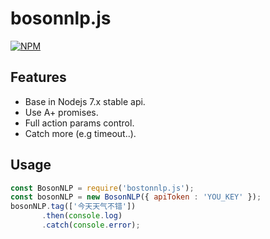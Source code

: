# bosonnlp.js
[![NPM](https://nodei.co/npm/bosonnlp.png?stars&downloads)](https://nodei.co/npm/bosonnlp.js/)

Features
-----

 - Base in Nodejs 7.x stable api.
 - Use A+ promises.
 - Full action params control.
 - Catch more (e.g timeout..).


 Usage
 -----
 ```javascript
const BosonNLP = require('bostonnlp.js');
const bosonNLP = new BosonNLP({ apiToken : 'YOU_KEY' });
bosonNLP.tag(['今天天气不错'])
        .then(console.log)
        .catch(console.error);
 ```

